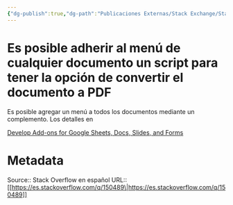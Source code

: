 ```yaml
---
{"dg-publish":true,"dg-path":"Publicaciones Externas/Stack Exchange/Stack Overflow en español/es.stackoverflow.com-150489.md","permalink":"/publicaciones-externas/stack-exchange/stack-overflow-en-espanol/es-stackoverflow-com-150489/","title":"Es posible adherir al menú de cualquier documento un script para tener la opción de convertir el documento a PDF","hide":true,"noteIcon":"default","created":"2024-04-03T12:49:10.506-06:00","updated":"2024-04-05T16:43:53.376-06:00"}
---
```


# Es posible adherir al menú de cualquier documento un script para tener la opción de convertir el documento a PDF

Es posible agregar un menú a todos los documentos mediante  un complemento. Los detalles en 

[Develop Add-ons for Google Sheets, Docs, Slides, and Forms](https://developers.google.com/apps-script/add-ons/)

# Metadata
Source:: Stack Overflow en español
URL:: [[https://es.stackoverflow.com/q/150489\|https://es.stackoverflow.com/q/150489]]

